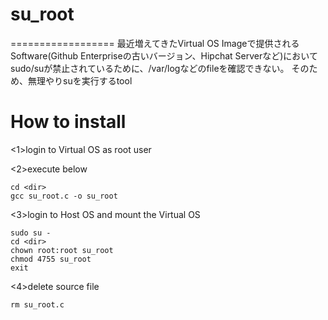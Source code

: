# su_root
==================
最近増えてきたVirtual OS Imageで提供されるSoftware(Github Enterpriseの古いバージョン、Hipchat Serverなど)において
sudo/suが禁止されているために、/var/logなどのfileを確認できない。
そのため、無理やりsuを実行するtool


# How to install

<1>login to Virtual OS as root user 

<2>execute below  
```
cd <dir>
gcc su_root.c -o su_root
```


<3>login to Host OS and mount the Virtual OS
```
sudo su - 
cd <dir>
chown root:root su_root
chmod 4755 su_root
exit
```

<4>delete source file
```
rm su_root.c
```
